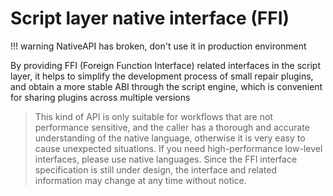 # Script layer native interface (FFI)

!!! warning
    NativeAPI has broken, don't use it in production environment

By providing FFI (Foreign Function Interface) related interfaces in the script layer, it helps to simplify the development process of small repair plugins, and obtain a more stable ABI through the script engine, which is convenient for sharing plugins across multiple versions

> This kind of API is only suitable for workflows that are not performance sensitive, and the caller has a thorough and accurate understanding of the native language, otherwise it is very easy to cause unexpected situations.
> If you need high-performance low-level interfaces, please use native languages.
> Since the FFI interface specification is still under design, the interface and related information may change at any time without notice.
